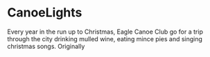 # CanoeLights

Every year in the run up to Christmas, Eagle Canoe Club go for a trip through the city drinking mulled wine, eating mince pies and singing christmas songs.  Originally 
